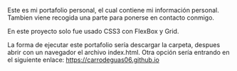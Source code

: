 Este es mi portafolio personal, el cual contiene mi información personal. Tambien viene recogida una parte para ponerse en contacto conmigo.

En este proyecto solo fue usado CSS3 con FlexBox y Grid.

La forma de ejecutar este portafolio sería descargar la carpeta,  despues abrir con un navegador el archivo index.html. Otra opción sería entrando en el siguiente enlace:
https://carrodeguas06.github.io
